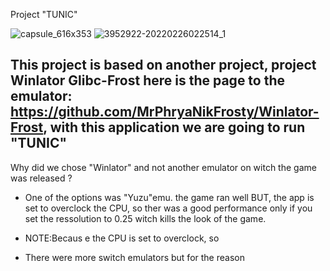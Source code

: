 Project "TUNIC"

![capsule_616x353](https://github.com/user-attachments/assets/1a782388-f842-42f8-bb61-3a0933a78695) ![3952922-20220226022514_1](https://github.com/user-attachments/assets/8c838bac-e53c-4456-812c-a680d44fb0b5)



This project is based on another project, project Winlator Glibc-Frost here is the page to the emulator: https://github.com/MrPhryaNikFrosty/Winlator-Frost, with this application we are going to run "TUNIC"
----------------------------------------------------------------------------------------------------------------------------
Why did we chose "Winlator" and not another emulator on witch the game was released ?

- One of the options was "Yuzu"emu. the game ran well BUT, the app is set to overclock the CPU, so ther was a good performance only if you set the ressolution to 0.25 witch kills the look of the game.
- NOTE:Becaus e the CPU is set to overclock, so 

- There were more switch emulators but for the reason 
